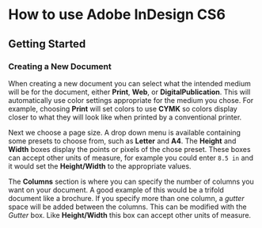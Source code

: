 # How to use Adobe InDesign CS6

## Getting Started

### Creating a New Document

When creating a new document you can select what the intended medium will be for the document, either **Print**, **Web**, or **DigitalPublication**. This will automatically use color settings appropriate for the medium you chose. For example, choosing **Print** will set colors to use **CYMK** so colors display closer to what they will look like when printed by a conventional printer.

Next we choose a page size. A drop down menu is available containing some presets to choose from, such as **Letter** and **A4**. The **Height** and **Width** boxes display the points or pixels of the chose preset. These boxes can accept other units of measure, for example you could enter `8.5 in` and it would set the **Height/Width** to the appropriate values.

The **Columns** section is where you can specify the number of columns you want on your document. A good example of this would be a trifold document like a brochure. If you specify more than one column, a *gutter* space will be added between the columns. This can be modified with the *Gutter* box. Like **Height/Width** this box can accept other units of measure.
